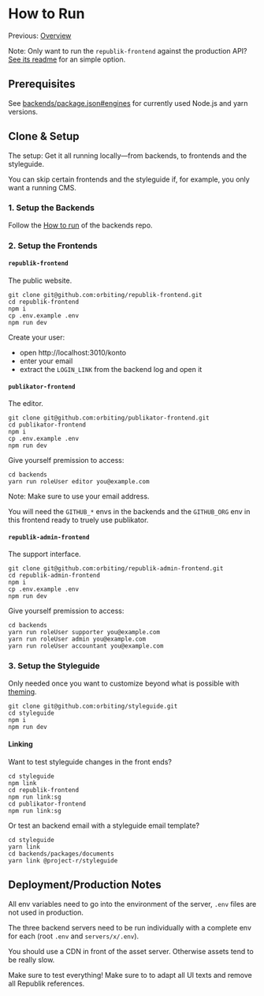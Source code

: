 # How to Run

Previous: [Overview](./overview.md)

Note: Only want to run the `republik-frontend` against the production API? [See its readme](https://github.com/orbiting/republik-frontend) for an simple option.

## Prerequisites

See [backends/package.json#engines](https://github.com/orbiting/backends/blob/master/package.json) for currently used Node.js and yarn versions.

## Clone & Setup

The setup: Get it all running locally—from backends, to frontends and the styleguide.

You can skip certain frontends and the styleguide if, for example, you only want a running CMS.

### 1. Setup the Backends

Follow the [How to run](https://github.com/orbiting/backends/tree/readme-quickstart#how-to-run--development) of the backends repo.


### 2. Setup the Frontends

#### `republik-frontend`

The public website.

```
git clone git@github.com:orbiting/republik-frontend.git
cd republik-frontend
npm i
cp .env.example .env
npm run dev
```

Create your user:
- open http://localhost:3010/konto
- enter your email
- extract the `LOGIN_LINK` from the backend log and open it

#### `publikator-frontend`

The editor.

```
git clone git@github.com:orbiting/publikator-frontend.git
cd publikator-frontend
npm i
cp .env.example .env
npm run dev
```

Give yourself premission to access:

```
cd backends
yarn run roleUser editor you@example.com
```

Note: Make sure to use your email address.

You will need the `GITHUB_*` envs in the backends and the `GITHUB_ORG` env in this frontend ready to truely use publikator.

#### `republik-admin-frontend`

The support interface.

```
git clone git@github.com:orbiting/republik-admin-frontend.git
cd republik-admin-frontend
npm i
cp .env.example .env
npm run dev
```

Give yourself premission to access:

```
cd backends
yarn run roleUser supporter you@example.com
yarn run roleUser admin you@example.com
yarn run roleUser accountant you@example.com
```

### 3. Setup the Styleguide

Only needed once you want to customize beyond what is possible with [theming](https://github.com/orbiting/styleguide#theming).

```
git clone git@github.com:orbiting/styleguide.git
cd styleguide
npm i
npm run dev
```

#### Linking

Want to test styleguide changes in the front ends?

```
cd styleguide
npm link
cd republik-frontend
npm run link:sg
cd publikator-frontend
npm run link:sg
```

Or test an backend email with a styleguide email template?

```
cd styleguide
yarn link
cd backends/packages/documents
yarn link @project-r/styleguide
```

## Deployment/Production Notes

All env variables need to go into the environment of the server, `.env` files are not used in production.

The three backend servers need to be run individually with a complete env for each (root `.env` and `servers/x/.env`).

You should use a CDN in front of the asset server. Otherwise assets tend to be really slow.

Make sure to test everything! Make sure to to adapt all UI texts and remove all Republik references.
